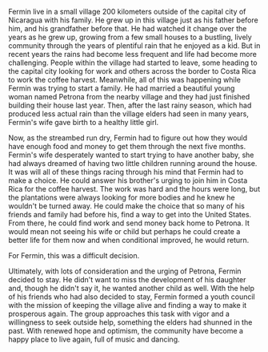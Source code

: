 Fermin live in a small village 200 kilometers outside of the capital city of Nicaragua with his family.
He grew up in this village just as his father before him, and his grandfather before that.
He had watched it change over the years as he grew up, growing from a few small houses to a bustling, lively community through the years of plentiful rain that he enjoyed as a kid.
But in recent years the rains had become less frequent and life had become more challenging.
People within the village had started to leave, some heading to the capital city looking for work and others across the border to Costa Rica to work the coffee harvest.
Meanwhile, all of this was happening while Fermin was trying to start a family.
He had married a beautiful young woman named Petrona from the nearby village and they had just finished building their house last year.
Then, after the last rainy season, which had produced less actual rain than the village elders had seen in many years, Fermin's wife gave birth to a healthy little girl.

Now, as the streambed run dry, Fermin had to figure out how they would have enough food and money to get them through the next five months.
Fermin's wife desperately wanted to start trying to have another baby, she had always dreamed of having two little children running around the house.
It was will all of these things racing through his mind that Fermin had to make a choice.
He could answer his brother's urging to join him in Costa Rica for the coffee harvest.
The work was hard and the hours were long, but the plantations were always looking for more bodies and he knew he wouldn't be turned away.
He could make the choice that so many of his friends and family had before his, find a way to get into the United States.
From there, he could find work and send money back home to Petrona.
It would mean not seeing his wife or child but perhaps he could create a better life for them now and when conditional improved, he would return.

For Fermin, this was a difficult decision.

Ultimately, with lots of consideration and the urging of Petrona, Fermin decided to stay.
He didn't want to miss the development of his daughter and, though he didn't say it, he wanted another child as well.
With the help of his friends who had also decided to stay, Fermin formed a youth council with the mission of keeping the village alive and finding a way to make it prosperous again.
The group approaches this task with vigor and a willingness to seek outside help, something the elders had shunned in the past.
With renewed hope and optimism, the community have become a happy place to live again, full of music and dancing.
